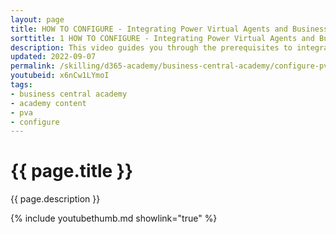 ```yaml
---
layout: page
title: HOW TO CONFIGURE - Integrating Power Virtual Agents and Business Central
sorttitle: 1 HOW TO CONFIGURE - Integrating Power Virtual Agents and Business Central
description: This video guides you through the prerequisites to integrate Business Central with PVA, Power Automate and Microsoft Teams.
updated: 2022-09-07
permalink: /skilling/d365-academy/business-central-academy/configure-pva
youtubeid: x6nCw1LYmoI
tags: 
- business central academy
- academy content
- pva
- configure
---
```


# {{ page.title }}

{{ page.description }}

{% include youtubethumb.md showlink="true" %}